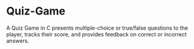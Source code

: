 # Quiz-Game
A Quiz Game in C presents multiple-choice or true/false questions to the player, tracks their score, and provides feedback on correct or incorrect answers.

